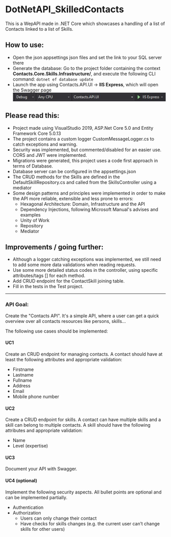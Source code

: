 # DotNetAPI_SkilledContacts
This is a WepAPI made in .NET Core which showcases a handling of a list of Contacts linked to a list of Skills.

## How to use:
- Open the json appsettings json files and set the link to your SQL server there
- Generate the database: Go to the project folder containing the context **Contacts.Core.Skills.Infrastructure/**, and execute the following CLI command:
``dotnet ef database update``
- Launch the app using Contacts.API.UI -> **IIS Express**, which will open the Swagger page
![VisualStudio 19 Launch Picture](https://raw.githubusercontent.com/RavenTheorist/DotNetAPI_SkilledContacts/main/GithubReadmeImages/VS2019_LaunchSelection.jpg?raw=true)

## Please read this:
- Project made using VisualStudio 2019, ASP.Net Core 5.0 and Entity Framework Core 5.0.13
- The project contains a custom logger CustomMessageLogger.cs to catch exceptions and warning.
- Security was implemented, but commented/disabled for an easier use. CORS and JWT were implemented.
- Migrations were generated, this project uses a code first approach in terms of Database.
- Database server can be configured in the appsettings.json
- The CRUD methods for the Skills are defined in the DefaultSkillRepository.cs and called from the SkillsController using a mediator
- Some design patterns and principles were implemented in order to make the API more reliable, extensible and less prone to errors:
   - Hexagonal Architecture: Domain, Infrastructure and the API
   - Dependency Injections, following Microsoft Manual's advises and examples
   - Unity of Work
   - Repository
   - Mediator

## Improvements / going further:
- Although a logger catching exceptions was implemented, we still need to add some more data validations when reading requests.
- Use some more detailed status codes in the controller, using specific attributes/tags [] for each method.
- Add CRUD endpoint for the ContactSkill joining table.
- Fill in the tests in the Test project.

----------------------------------------------------------------------------------
### API Goal:
Create the "Contacts API". It's a simple API, where a user can get a quick overview over all contacts resources like persons, skills...

The following use cases should be implemented:

#### UC1
Create an CRUD endpoint for managing contacts. A contact should have at least the following attributes and appropriate validation:
- Firstname
- Lastname
- Fullname
- Address
- Email
- Mobile phone number

#### UC2
Create a CRUD endpoint for skills. A contact can have multiple skills and a skill can belong to multiple contacts. A skill should have the following attributes and appropriate validation:
- Name
- Level (expertise)

#### UC3
Document your API with Swagger.

#### UC4 (optional)
Implement the following security aspects. All bullet points are optional and can be implemented partially.
- Authentication
- Authorization
    - Users can only change their contact
    - Have checks for skills changes (e.g. the current user can’t change skills for other users)

